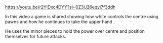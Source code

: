 
https://youtu.be/r2YIDxc4DYY?si=0Z3U26eqyi7f3ddh


In this video a game is shared showing how white controls the centre using pawns and how he continues to take the upper hand . 

He uses the minor pieces to hold the power over centre and position themselves for future attacks.
